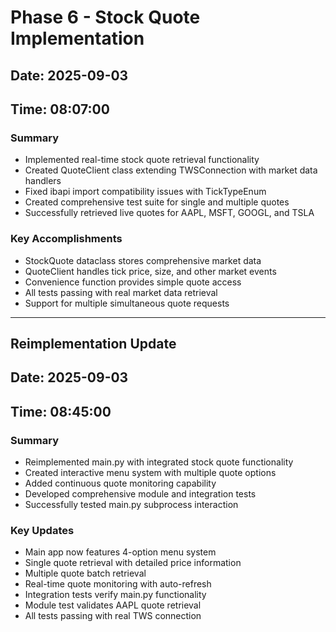 # Phase 6 - Stock Quote Implementation

## Date: 2025-09-03
## Time: 08:07:00

### Summary
- Implemented real-time stock quote retrieval functionality
- Created QuoteClient class extending TWSConnection with market data handlers
- Fixed ibapi import compatibility issues with TickTypeEnum
- Created comprehensive test suite for single and multiple quotes
- Successfully retrieved live quotes for AAPL, MSFT, GOOGL, and TSLA

### Key Accomplishments
- StockQuote dataclass stores comprehensive market data
- QuoteClient handles tick price, size, and other market events
- Convenience function provides simple quote access
- All tests passing with real market data retrieval
- Support for multiple simultaneous quote requests

---

## Reimplementation Update
## Date: 2025-09-03  
## Time: 08:45:00

### Summary
- Reimplemented main.py with integrated stock quote functionality
- Created interactive menu system with multiple quote options
- Added continuous quote monitoring capability
- Developed comprehensive module and integration tests
- Successfully tested main.py subprocess interaction

### Key Updates
- Main app now features 4-option menu system
- Single quote retrieval with detailed price information
- Multiple quote batch retrieval
- Real-time quote monitoring with auto-refresh
- Integration tests verify main.py functionality
- Module test validates AAPL quote retrieval
- All tests passing with real TWS connection